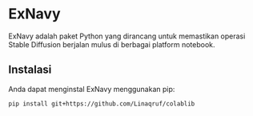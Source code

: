 # ExNavy

ExNavy adalah paket Python yang dirancang untuk memastikan operasi Stable Diffusion berjalan mulus di berbagai platform notebook.

## Instalasi

Anda dapat menginstal ExNavy menggunakan pip:

```bash
pip install git+https://github.com/Linaqruf/colablib
